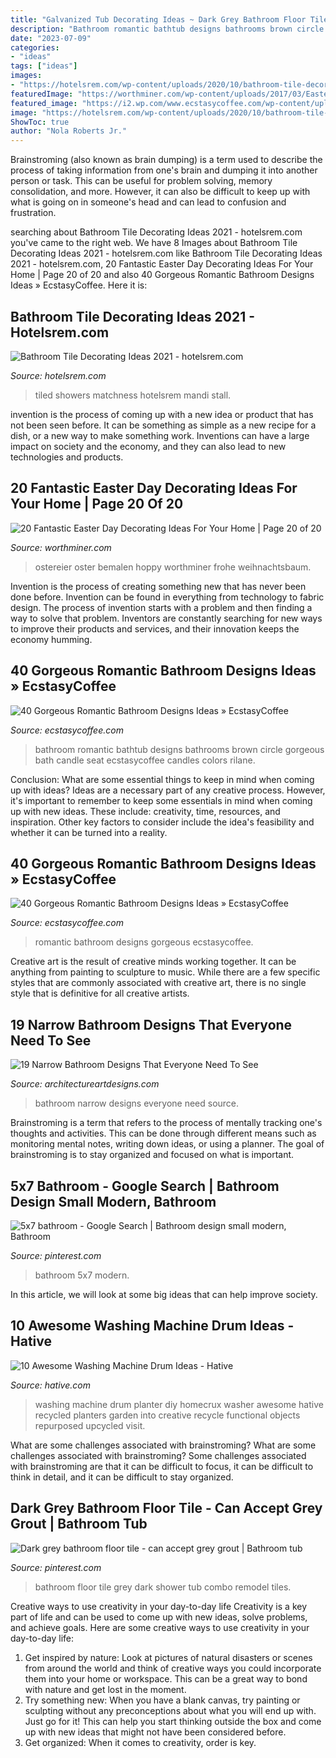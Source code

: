 ```yaml
---
title: "Galvanized Tub Decorating Ideas ~ Dark Grey Bathroom Floor Tile"
description: "Bathroom romantic bathtub designs bathrooms brown circle gorgeous bath candle seat ecstasycoffee candles colors rilane"
date: "2023-07-09"
categories:
- "ideas"
tags: ["ideas"]
images:
- "https://hotelsrem.com/wp-content/uploads/2020/10/bathroom-tile-decorating-ideas-inspirational-small-bathroom-tiled-shower-ideas-of-bathroom-tile-decorating-ideas.jpg"
featuredImage: "https://worthminer.com/wp-content/uploads/2017/03/Easter-Day-Home-Decor-Ideas-20.jpg"
featured_image: "https://i2.wp.com/www.ecstasycoffee.com/wp-content/uploads/2016/10/Beautiful-Circle-Bathtub-with-Brown-Seat.jpg?resize=673%2C900"
image: "https://hotelsrem.com/wp-content/uploads/2020/10/bathroom-tile-decorating-ideas-inspirational-small-bathroom-tiled-shower-ideas-of-bathroom-tile-decorating-ideas.jpg"
ShowToc: true
author: "Nola Roberts Jr."
---
```



Brainstroming (also known as brain dumping) is a term used to describe the process of taking information from one's brain and dumping it into another person or task. This can be useful for problem solving, memory consolidation, and more. However, it can also be difficult to keep up with what is going on in someone's head and can lead to confusion and frustration.

	

		
searching about Bathroom Tile Decorating Ideas 2021 - hotelsrem.com you've came to the right web. We have 8 Images about Bathroom Tile Decorating Ideas 2021 - hotelsrem.com like Bathroom Tile Decorating Ideas 2021 - hotelsrem.com, 20 Fantastic Easter Day Decorating Ideas For Your Home | Page 20 of 20 and also 40 Gorgeous Romantic Bathroom Designs Ideas » EcstasyCoffee. Here it is:
		
    
## Bathroom Tile Decorating Ideas 2021 - Hotelsrem.com

<img loading=lazy src="https://hotelsrem.com/wp-content/uploads/2020/10/bathroom-tile-decorating-ideas-inspirational-small-bathroom-tiled-shower-ideas-of-bathroom-tile-decorating-ideas.jpg" onerror="this.onerror=null;this.src='https://tse1.mm.bing.net/th?id=OIP.7fCbxSehInERa1-9PjWYEAHaLH&amp;pid=15.1';" alt="Bathroom Tile Decorating Ideas 2021 - hotelsrem.com">

_Source: hotelsrem.com_

>tiled showers matchness hotelsrem mandi stall. 

	

invention is the process of coming up with a new idea or product that has not been seen before. It can be something as simple as a new recipe for a dish, or a new way to make something work. Inventions can have a large impact on society and the economy, and they can also lead to new technologies and products.

    
## 20 Fantastic Easter Day Decorating Ideas For Your Home | Page 20 Of 20

<img loading=lazy src="https://worthminer.com/wp-content/uploads/2017/03/Easter-Day-Home-Decor-Ideas-20.jpg" onerror="this.onerror=null;this.src='https://tse3.mm.bing.net/th?id=OIP.Gd2iGgtiwwMhpTGoWdAI_QDYEg&amp;pid=15.1';" alt="20 Fantastic Easter Day Decorating Ideas For Your Home | Page 20 of 20">

_Source: worthminer.com_

>ostereier oster bemalen hoppy worthminer frohe weihnachtsbaum. 

	

Invention is the process of creating something new that has never been done before. Invention can be found in everything from technology to fabric design. The process of invention starts with a problem and then finding a way to solve that problem. Inventors are constantly searching for new ways to improve their products and services, and their innovation keeps the economy humming.

    
## 40 Gorgeous Romantic Bathroom Designs Ideas » EcstasyCoffee

<img loading=lazy src="https://i2.wp.com/www.ecstasycoffee.com/wp-content/uploads/2016/10/Beautiful-Circle-Bathtub-with-Brown-Seat.jpg?resize=673%2C900" onerror="this.onerror=null;this.src='https://tse2.mm.bing.net/th?id=OIP.Pjlrg1Mk-c90_UL5xVT0vwHaJ5&amp;pid=15.1';" alt="40 Gorgeous Romantic Bathroom Designs Ideas » EcstasyCoffee">

_Source: ecstasycoffee.com_

>bathroom romantic bathtub designs bathrooms brown circle gorgeous bath candle seat ecstasycoffee candles colors rilane. 

	

Conclusion: What are some essential things to keep in mind when coming up with ideas?
Ideas are a necessary part of any creative process. However, it's important to remember to keep some essentials in mind when coming up with new ideas. These include: creativity, time, resources, and inspiration. Other key factors to consider include the idea's feasibility and whether it can be turned into a reality.

    
## 40 Gorgeous Romantic Bathroom Designs Ideas » EcstasyCoffee

<img loading=lazy src="https://i1.wp.com/www.ecstasycoffee.com/wp-content/uploads/2016/10/romantic-bathroom.jpg?resize=599%2C976" onerror="this.onerror=null;this.src='https://tse1.mm.bing.net/th?id=OIP.kVDXDIg4c0mouuRsXv4wCgHaME&amp;pid=15.1';" alt="40 Gorgeous Romantic Bathroom Designs Ideas » EcstasyCoffee">

_Source: ecstasycoffee.com_

>romantic bathroom designs gorgeous ecstasycoffee. 

	

Creative art is the result of creative minds working together. It can be anything from painting to sculpture to music. While there are a few specific styles that are commonly associated with creative art, there is no single style that is definitive for all creative artists.

    
## 19 Narrow Bathroom Designs That Everyone Need To See

<img loading=lazy src="https://www.architectureartdesigns.com/wp-content/uploads/2016/03/13-23.jpg" onerror="this.onerror=null;this.src='https://tse2.mm.bing.net/th?id=OIP.of9KHA6pDVENU8AK4gZiAAAAAA&amp;pid=15.1';" alt="19 Narrow Bathroom Designs That Everyone Need To See">

_Source: architectureartdesigns.com_

>bathroom narrow designs everyone need source. 

	

Brainstroming is a term that refers to the process of mentally tracking one's thoughts and activities. This can be done through different means such as monitoring mental notes, writing down ideas, or using a planner. The goal of brainstroming is to stay organized and focused on what is important.

    
## 5x7 Bathroom - Google Search | Bathroom Design Small Modern, Bathroom

<img loading=lazy src="https://i.pinimg.com/736x/69/9e/c1/699ec1c9adb8e18e2bace1ecfb0204fd.jpg" onerror="this.onerror=null;this.src='https://tse1.mm.bing.net/th?id=OIP.h9qAbmaYhPiftP69pWUYHQHaLH&amp;pid=15.1';" alt="5x7 bathroom - Google Search | Bathroom design small modern, Bathroom">

_Source: pinterest.com_

>bathroom 5x7 modern. 

	

In this article, we will look at some big ideas that can help improve society.

    
## 10 Awesome Washing Machine Drum Ideas - Hative

<img loading=lazy src="https://hative.com/wp-content/uploads/2014/10/washing-machine-drum-ideas/5-washing-machine-drum-planter.jpg" onerror="this.onerror=null;this.src='https://tse4.mm.bing.net/th?id=OIP.EI43Sr881ucum3ZCqchRMwHaKm&amp;pid=15.1';" alt="10 Awesome Washing Machine Drum Ideas - Hative">

_Source: hative.com_

>washing machine drum planter diy homecrux washer awesome hative recycled planters garden into creative recycle functional objects repurposed upcycled visit. 

	

What are some challenges associated with brainstroming?
What are some challenges associated with brainstroming?
Some challenges associated with brainstroming are that it can be difficult to focus, it can be difficult to think in detail, and it can be difficult to stay organized.

    
## Dark Grey Bathroom Floor Tile - Can Accept Grey Grout | Bathroom Tub

<img loading=lazy src="https://i.pinimg.com/736x/5a/39/ba/5a39ba0a3230d806985370ef832e41e9--bathroom-floor-tiles-wall-tiles.jpg" onerror="this.onerror=null;this.src='https://tse4.mm.bing.net/th?id=OIP.v3Es_bu-EkGLZdr2lPuUKgHaKf&amp;pid=15.1';" alt="Dark grey bathroom floor tile - can accept grey grout | Bathroom tub">

_Source: pinterest.com_

>bathroom floor tile grey dark shower tub combo remodel tiles. 

	

Creative ways to use creativity in your day-to-day life
Creativity is a key part of life and can be used to come up with new ideas, solve problems, and achieve goals. Here are some creative ways to use creativity in your day-to-day life:
1. Get inspired by nature: Look at pictures of natural disasters or scenes from around the world and think of creative ways you could incorporate them into your home or workspace. This can be a great way to bond with nature and get lost in the moment.
2. Try something new: When you have a blank canvas, try painting or sculpting without any preconceptions about what you will end up with. Just go for it! This can help you start thinking outside the box and come up with new ideas that might not have been considered before.
3. Get organized: When it comes to creativity, order is key.

